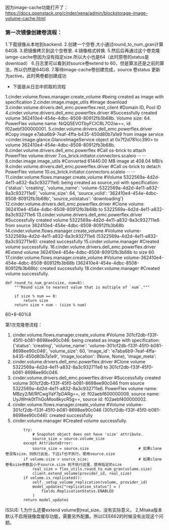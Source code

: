 因为image-cache功能打开了：
<https://docs.openstack.org/cinder/xena/admin/blockstorage-image-volume-cache.html>

### 第一次镜像创建卷流程：
1.下载镜像从本地到backend.
2.创建一个空卷.大小通过round_to_num_gran计算64GB.
3.把镜像拷贝到这个空卷里.
4.镜像格式转换.
5.然后后再通过这个卷克隆 iamge-cache卷因为没有指定size.所以大小也是64（此时原卷的status是download）
6.日志里可以看到对source卷extend to 60，但是算法还是之前的算法，所以仍然是64GiB.
7.等待image-cache卷创建完成，source 卷status 更新为active，此时两卷都创建成功

* 下面是从日志中抓取的流程

1.cinder.volume.flows.manager.create_volume                 #being created as image with specification
2.cinder.image.image_utils                                                 #Image download
3.cinder.volume.drivers.dell_emc.powerflex.rest_client      #Domain ID, Pool ID
4.cinder.volume.drivers.dell_emc.powerflex.driver            #Successfully created volume 362410e4-454e-4dbc-8508-80912fb3b68b. Volume size: 64. PowerFlex volume name: NiQQ5EVOTbyFCICRL7O2iw==, id: f02aebf300000001.
5.cinder.volume.drivers.dell_emc.powerflex.driver            #Copy image e7aba6b9-7eaf-4ffa-b435-450d80b7a1e9 from image service <cinder.image.glance.GlanceImageService object at 0x7f2d781cc390> to volume 362410e4-454e-4dbc-8508-80912fb3b68b.
6.cinder.volume.drivers.dell_emc.powerflex                     #Call os-brick to attach PowerFlex volume.driver
7.os_brick.initiator.connectors.scaleio                              ··· ···
8.cinder.image.image_utils                                                #Converted 61440.00 MB image at 408.04 MB/s
9.cinder.volume.drivers.dell_emc.powerflex.driver           #Call os-brick to detach PowerFlex volume
10.os_brick.initiator.connectors.scaleio         ··· ···
11.cinder.volume.flows.manager.create_volume                #Volume 5322569a-4d2d-4e11-a832-8a3c932711e6: being created as source_vol with specification: {'status': 'creating', 'volume_name': 'volume-5322569a-4d2d-4e11-a832-8a3c932711e6', 'volume_size': 64, 'source_volid': '362410e4-454e-4dbc-8508-80912fb3b68b', 'source_volstatus': 'downloading'}
12.cinder.volume.drivers.dell_emc.powerflex.driver          #Clone volume 362410e4-454e-4dbc-8508-80912fb3b68b to 5322569a-4d2d-4e11-a832-8a3c932711e6
13.cinder.volume.drivers.dell_emc.powerflex.driver          #Successfully created volume 5322569a-4d2d-4e11-a832-8a3c932711e6 from source 362410e4-454e-4dbc-8508-80912fb3b68b
14.cinder.volume.flows.manager.create_volume                #Volume volume-5322569a-4d2d-4e11-a832-8a3c932711e6 (5322569a-4d2d-4e11-a832-8a3c932711e6): created successfully
15.cinder.volume.manager                                                 #Created volume successfully.
16.cinder.volume.drivers.dell_emc.powerflex.driver           #Extend volume 362410e4-454e-4dbc-8508-80912fb3b68b to size 60.
17.cinder.volume.flows.manager.create_volume                #Volume volume-362410e4-454e-4dbc-8508-80912fb3b68b (362410e4-454e-4dbc-8508-80912fb3b68b): created successfully
18.cinder.volume.manager                                         #Created volume successfully.

```
def round_to_num_gran(size, num=8):
    """Round size to nearest value that is multiple of `num`."""

    if size % num == 0:
        return size
    return size + num - (size % num)
```
60+8-60%8

第1次克隆卷流程：
1. cinder.volume.flows.manager.create_volume                  #Volume 301cf2db-f33f-45f0-b081-8698ee90c046: being created as image with specification: {'status': 'creating', 'volume_name': 'volume-301cf2db-f33f-45f0-b081-8698ee90c046', 'volume_size': 60, 'image_id': 'e7aba6b9-7eaf-4ffa-b435-450d80b7a1e9', 'image_location': (None, None), 'image_meta':
2. cinder.volume.drivers.dell_emc.powerflex.driver            #Clone volume 5322569a-4d2d-4e11-a832-8a3c932711e6 to 301cf2db-f33f-45f0-b081-8698ee90c046.
3. cinder.volume.drivers.dell_emc.powerflex.driver            #Successfully created volume 301cf2db-f33f-45f0-b081-8698ee90c046 from source 5322569a-4d2d-4e11-a832-8a3c932711e6. PowerFlex volume name: MBzy2/M/RfCwgYaY7pDARg==, id: f02aebf600000009, source name: UyJWmk0tThGoMoo8kycR5g==, source id: f02aebf400000002.
4. cinder.volume.flows.manager.create_volume                  #Volume volume-301cf2db-f33f-45f0-b081-8698ee90c046 (301cf2db-f33f-45f0-b081-8698ee90c046): created successfully
5. cinder.volume.manager                                      #Created volume successfully.

```
        try:
            # Snapshot object does not have 'size' attribute.
            source_size = source.volume_size
        except AttributeError:
            source_size = source.size                      # 如果clone卷没有size，则执行此处，下边if也不执行，使用source.size
        if volume.size > source_size:                      # 如果clone卷有size参数且小于source.size 则不执行这里，使用指定的size
            real_size = flex_utils.round_to_num_gran(volume.size)
            client.extend_volume(provider_id, real_size)
        if volume.is_replicated():
            self._setup_volume_replication(volume, provider_id)
            model_updates["replication_status"] = (
                fields.ReplicationStatus.ENABLED
            )
        return model_updates

```

ISSUE:
1,为什么还要extend volume到real_size，没有实际意义。
2,Mitaka版本默认不启用镜像盘缓存功能，需要另外配置。所以CEE662的时候没有出现这个问题。